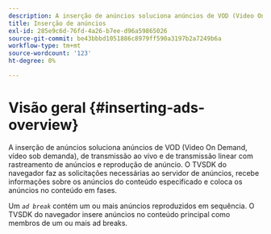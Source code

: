 ```yaml
---
description: A inserção de anúncios soluciona anúncios de VOD (Video On Demand, vídeo sob demanda), de transmissão ao vivo e de transmissão linear com rastreamento de anúncios e reprodução de anúncio. O TVSDK do navegador faz as solicitações necessárias ao servidor de anúncios, recebe informações sobre os anúncios do conteúdo especificado e coloca os anúncios no conteúdo em fases.
title: Inserção de anúncios
exl-id: 285e9c6d-76fd-4a26-b7ee-d96a59865026
source-git-commit: be43bbbd1051886c8979ff590a3197b2a7249b6a
workflow-type: tm+mt
source-wordcount: '123'
ht-degree: 0%

---
```


# Visão geral {#inserting-ads-overview}

A inserção de anúncios soluciona anúncios de VOD (Video On Demand, vídeo sob demanda), de transmissão ao vivo e de transmissão linear com rastreamento de anúncios e reprodução de anúncio. O TVSDK do navegador faz as solicitações necessárias ao servidor de anúncios, recebe informações sobre os anúncios do conteúdo especificado e coloca os anúncios no conteúdo em fases.

Um *`ad break`* contém um ou mais anúncios reproduzidos em sequência. O TVSDK do navegador insere anúncios no conteúdo principal como membros de um ou mais ad breaks.
